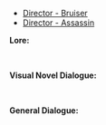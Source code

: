 - [Director - Bruiser](/pawnsDesigned/Director/DirectorBruiser/)
- [Director - Assassin](/pawnsDesigned/Director/DirectorAssassin/)

**Lore:**

<br>

**Visual Novel Dialogue:**

<br>

**General Dialogue:**

<br>

